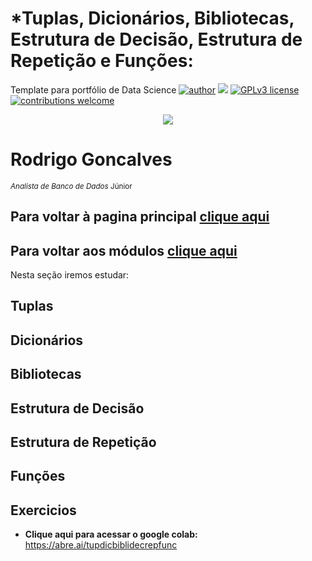 #  *Tuplas, Dicionários, Bibliotecas, Estrutura de Decisão, Estrutura de Repetição e Funções:
Template para portfólio de Data Science
[![author](https://img.shields.io/badge/author-RodrigoGonc-red.svg)](https://www.linkedin.com/in/rodrigo-gon%C3%A7alves-a22b6012a/) [![](https://img.shields.io/badge/python-3.7+-blue.svg)](https://www.python.org/downloads/release/python-365/) [![GPLv3 license](https://img.shields.io/badge/License-GPLv3-blue.svg)](http://perso.crans.org/besson/LICENSE.html) [![contributions welcome](https://img.shields.io/badge/contributions-welcome-brightgreen.svg?style=flat)](https://github.com/RodriguoGoncalves/Sigmoidal_data_science)


<p align="center">
  <img src="https://raw.githubusercontent.com/RodriguoGoncalves/Sigmoidal_data_science/main/banner2.png" >
</p>

# Rodrigo Goncalves
<sub>*Analista de Banco de Dados* Júnior</sub>

## Para voltar à pagina principal [clique aqui](https://github.com/RodriguoGoncalves/Sigmoidal_data_science)
## Para voltar aos módulos [clique aqui](https://github.com/RodriguoGoncalves/PythondoZeroPrimeiraVersao)
Nesta seção iremos estudar:

## Tuplas
## Dicionários
## Bibliotecas
## Estrutura de Decisão
## Estrutura de Repetição
## Funções
## Exercicios
*  **Clique aqui para acessar o google colab:** https://abre.ai/tupdicbiblidecrepfunc
